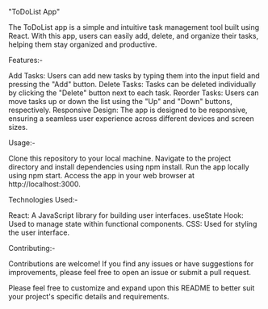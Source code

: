 "ToDoList App"

The ToDoList app is a simple and intuitive task management tool built using React. With this app, users can easily add, delete, and organize their tasks, helping them stay organized and productive.

Features:-

Add Tasks: Users can add new tasks by typing them into the input field and pressing the "Add" button.
Delete Tasks: Tasks can be deleted individually by clicking the "Delete" button next to each task.
Reorder Tasks: Users can move tasks up or down the list using the "Up" and "Down" buttons, respectively.
Responsive Design: The app is designed to be responsive, ensuring a seamless user experience across different devices and screen sizes.

Usage:-

Clone this repository to your local machine.
Navigate to the project directory and install dependencies using npm install.
Run the app locally using npm start.
Access the app in your web browser at http://localhost:3000.


Technologies Used:-

React: A JavaScript library for building user interfaces.
useState Hook: Used to manage state within functional components.
CSS: Used for styling the user interface.

Contributing:-

Contributions are welcome! If you find any issues or have suggestions for improvements, please feel free to open an issue or submit a pull request.

Please feel free to customize and expand upon this README to better suit your project's specific details and requirements.
